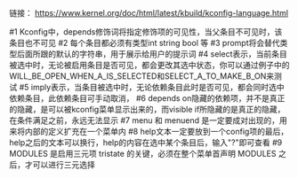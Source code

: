 链接：
    https://www.kernel.org/doc/html/latest/kbuild/kconfig-language.html

#1 Kconfig中，depends修饰词将指定修饰项的可见性，当父条目不可见时，该条目也不可见
#2 每个条目都必须有类型int string bool 等
#3 prompt将会替代类型后面所跟的默认的字符串，用于展示给用户的提示词
#4 select表示，当前条目被选中时，无论被启用条目是否可见，都会更改其选中状态，你可以通过例子中的WILL_BE_OPEN_WHEN_A_IS_SELECTED和SELECT_A_TO_MAKE_B_ON来测试
#5 imply表示，当条目被选中时，无论依赖条目此时是否可见，都会同时选中依赖条目，此依赖条目可手动取消，
#6 depends on隐藏的依赖项，并不是真正的隐藏，是可以被kconfig菜单显示出来的，而visible if所隐藏的是真正的隐藏，在条件满足之前，永远无法显示
#7 menu 和 menuend 是一定要成对出现的，用来将内部的定义扩充在一个菜单内
#8 help文本一定要放到一个config项的最后，help之后的文本可以换行，help的内容在选中某个条目后，输入"?"即可查看
#9 MODULES 是启用三元项 tristate 的关键，必须在整个菜单首声明 MODULES 之后，才可以进行三元选择